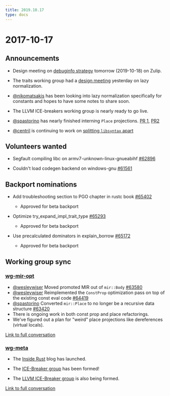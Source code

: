 ```yaml
---
title: 2019.10.17
type: docs
---
```


# 2017-10-17

## Announcements

- Design meeting on [debuginfo strategy](https://github.com/rust-lang/compiler-team/issues/186) tomorrow (2019-10-18) on Zulip.

- The traits working group had a [design meeting](https://github.com/rust-lang/wg-traits/tree/master/minutes) yesterday on lazy normalization.

- [@nikomatsakis] has been looking into lazy normalization specifically for constants and hopes to have some notes to share soon.

- The LLVM ICE-breakers working group is nearly ready to go live.

- [@spastorino] has nearly finished interning `Place` projections. [PR 1](https://github.com/rust-lang/rust/pull/65197), [PR2](https://github.com/rust-lang/rust/pull/65315)

- [@centril] is continuing to work on [splitting `libsyntax` apart](https://github.com/rust-lang/rust/pull/65324)

## Volunteers wanted

- Segfault compiling libc on armv7-unknown-linux-gnueabihf [#62896](https://github.com/rust-lang/rust/issues/62896)

- Couldn't load codegen backend on windows-gnu [#61561](https://github.com/rust-lang/rust/issues/61561)

## Backport nominations

- Add troubleshooting section to PGO chapter in rustc book [#65402](https://github.com/rust-lang/rust/pull/65402)
  - Approved for beta backport

- Optimize try_expand_impl_trait_type [#65293](https://github.com/rust-lang/rust/pull/65293)
  - Approved for beta backport

- Use precalculated dominators in explain_borrow [#65172](https://github.com/rust-lang/rust/pull/65172)
  - Approved for beta backport

## Working group sync

### [wg-mir-opt](https://rust-lang.github.io/compiler-team/working-groups/mir-opt/)

- [@wesleywiser] Moved promoted MIR out of `mir::Body` [#63580](https://github.com/rust-lang/rust/pull/63580)
- [@wesleywiser] Reimplemented the `ConstProp` optimization pass on top of the existing const eval code [#64419](https://github.com/rust-lang/rust/pull/64419)
- [@spastorino] Converted `mir::Place` to no longer be a recursive data structure [#63420](https://github.com/rust-lang/rust/pull/63420)
- There is ongoing work in both const prop and place refactorings.
- We've figured out a plan for "weird" place projections like dereferences (virtual locals).

[Link to full conversation](https://rust-lang.zulipchat.com/#narrow/stream/131828-t-compiler/topic/weekly.20meeting.202019-10-17.20.2354818/near/178389131)

### [wg-meta](https://rust-lang.github.io/compiler-team/working-groups/meta/)

- The [Inside Rust](https://blog.rust-lang.org/inside-rust/index.html) blog has launched.

- The [ICE-Breaker group](https://rustc-dev-guide.rust-lang.org/ice-breaker/about.html) has been formed!

- The [LLVM ICE-Breaker group](https://rustc-dev-guide.rust-lang.org/ice-breaker/llvm.html) is also being formed.

[Link to full conversation](https://rust-lang.zulipchat.com/#narrow/stream/131828-t-compiler/topic/weekly.20meeting.202019-10-17.20.2354818/near/178389266)

[@nikomatsakis]: https://github.com/nikomatsakis
[@spastorino]: https://github.com/spastorino
[@centril]: https://github.com/centril
[@wesleywiser]: https://github.com/wesleywiser
